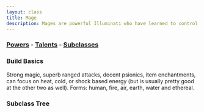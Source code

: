 ```yaml
---
layout: class
title: Mage
description: Mages are powerful Illuminati who have learned to control and manipulate the elements.
---
```


### [Powers](powers) - [Talents](talents) - [Subclasses](subclasses)

### Build Basics

Strong magic, superb ranged attacks, decent psionics, item enchantments,
can focus on heat, cold, or shock based energy (but is usually pretty good at
the other two as well).  Forms: human, fire, air, earth, water and ethereal.



### Subclass Tree

```

```